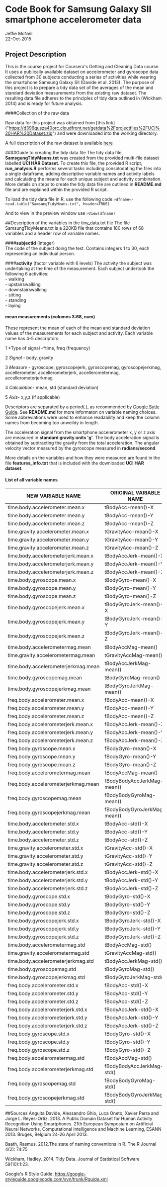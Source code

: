 # Code Book for Samsung Galaxy SII smartphone accelerometer data
Jeffie McNeil  
22-Oct-2015  

## Project Description

This is the course project for Coursera's Getting and Cleaning Data course. It uses a publically available dataset on accelerometer and gyroscope data collected from 30 subjects conducting a series of activities while wearing the smartphone Samsung Galaxy SII (Davide et al. 2013). The purpose of this project is to prepare a tidy data set of the averages of the mean and standard deviation measurements from the existing raw dataset. The resulting data file adheres to the principles of tidy data outlined in (Wickham 2014) and is ready for future analysis.


####Collection of the raw data

Raw data for this project was obtained from [this link] ("https://d396qusza40orc.cloudfront.net/getdata%2Fprojectfiles%2FUCI%20HAR%20Dataset.zip") and were downloaded into the working directory.
    
A full description of the raw dataset is available [here]("http://archive.ics.uci.edu/ml/datasets/Human+Activity+Recognition+Using+Smartphones")
    
####Guide to creating the tidy data file
The tidy data file, **SamsgungTidyMeans.txt** was created from the provided multi-file dataset labelled **UCI HAR Dataset**. To create this file, the provided R script, **run_analysis.R** performs several tasks including consolodating the files into a single dataframe, adding descriptive variable names and activity labels and calculating the means for each unique subject and activity combination. More details on steps to create the tidy data file are outlined in **README.md** file and are explained within the provided R script.
 
To load the tidy data file in R, use the following code `>dfname<-read.table("SamsungTidyMeans.txt", header=TRUE)`

And to view in the preview window use `>View(dfname)` 

##Description of the variables in the tiny_data.txt file
The file SamsungTidyMeans.txt is a 220KB file that contains 180 rows of 68 variables and a header row of variable names. 


####**subjectid** (integer)     
The code of the subject doing the test. Contains integers 1 to 30, each representing an individual person.   
    
####**activity** (factor variable with 6 levels)
The activity the subject was undertaking at the time of the measurement. Each subject undertook the following 6 activities:   
    - walking    
    - upstairswalking  
    - downstairswalking  
    - sitting  
    - standing   
    - laying  

#### **mean measurements** (columns 3:68, num)

These represent the mean of each of the mean and standard deviation values of the measurements for each subject and activity.  Each variable name has 4-5 descriptors: 

1 *Type of signal -*time, freq (frequency)  
    
2 *Signal -* body, gravity 

3 *Measure -* gyroscope, gyroscopejerk, gyroscopemag, gyroscopejerkmag,     accellerometer, accellerometerjerk, accellerometermag, accellerometerjerkmag      

4 *Calculation-* mean, std (standard deviation) 

5 *Axis-* x,y,z (if applicable)  
   

    
Descriptors are separated by a period(.), as recommended by [Google Sytle Guide]("https://google-styleguide.googlecode.com/svn/trunk/Rguide.xml"). See  **README.md** for more informaton on variable naming choices. Some abbreviations were used to enhance readability and keep the column names from becoming too unweildy in length.  

The acceleration signal from the smartphone accelerometer x, y or z axis are measured in **standard gravity units 'g'**.  The body acceleration signal is obtained by subtracting the gravity from the total acceleration. The angular velocity vector measured by the gyroscope measured in **radians/second**. 

More details on the variables and how they were measured are found in the file **features_info.txt** that is included with the downloaded **UCI HAR dataset**.


#### List of all variable names

NEW VARIABLE NAME  | ORIGINAL VARIABLE NAME
------------- | -------------
time.body.accelerometer.mean.x|tBodyAcc-mean()-X
time.body.accelerometer.mean.y|tBodyAcc-mean()-Y
time.body.accelerometer.mean.z|tBodyAcc-mean()-Z
time.gravity.accelerometer.mean.x|tGravityAcc-mean()-X
time.gravity.accelerometer.mean.y|tGravityAcc-mean()-Y
time.gravity.accelerometer.mean.z|tGravityAcc-mean()-Z
time.body.accelerometerjerk.mean.x|tBodyAccJerk-mean()-X
time.body.accelerometerjerk.mean.y|tBodyAccJerk-mean()-Y
time.body.accelerometerjerk.mean.z|tBodyAccJerk-mean()-Z
time.body.gyroscope.mean.x|tBodyGyro-mean()-X
time.body.gyroscope.mean.y|tBodyGyro-mean()-Y
time.body.gyroscope.mean.z|tBodyGyro-mean()-Z
time.body.gyroscopejerk.mean.x|tBodyGyroJerk-mean()-X
time.body.gyroscopejerk.mean.y|tBodyGyroJerk-mean()-Y
time.body.gyroscopejerk.mean.z|tBodyGyroJerk-mean()-Z
time.body.accelerometermag.mean|tBodyAccMag-mean()
time.gravity.accelerometermag.mean|tGravityAccMag-mean()
time.body.accelerometerjerkmag.mean|tBodyAccJerkMag-mean()
time.body.gyroscopemag.mean|tBodyGyroMag-mean()
time.body.gyroscopejerkmag.mean|tBodyGyroJerkMag-mean()
freq.body.accelerometer.mean.x|fBodyAcc-mean()-X
freq.body.accelerometer.mean.y|fBodyAcc-mean()-Y
freq.body.accelerometer.mean.z|fBodyAcc-mean()-Z
freq.body.accelerometerjerk.mean.x|fBodyAccJerk-mean()-X
freq.body.accelerometerjerk.mean.y|fBodyAccJerk-mean()-Y
freq.body.accelerometerjerk.mean.z|fBodyAccJerk-mean()-Z
freq.body.gyroscope.mean.x|fBodyGyro-mean()-X
freq.body.gyroscope.mean.y|fBodyGyro-mean()-Y
freq.body.gyroscope.mean.z|fBodyGyro-mean()-Z
freq.body.accelerometermag.mean|fBodyAccMag-mean()
freq.body.accelerometerjerkmag.mean|fBodyBodyAccJerkMag-mean()
freq.body.gyroscopemag.mean|fBodyBodyGyroMag-mean()
freq.body.gyroscopejerkmag.mean|fBodyBodyGyroJerkMag-mean()
time.body.accelerometer.std.x|tBodyAcc-std()-X
time.body.accelerometer.std.y|tBodyAcc-std()-Y
time.body.accelerometer.std.z|tBodyAcc-std()-Z
time.gravity.accelerometer.std.x|tGravityAcc-std()-X
time.gravity.accelerometer.std.y|tGravityAcc-std()-Y
time.gravity.accelerometer.std.z|tGravityAcc-std()-Z
time.body.accelerometerjerk.std.x|tBodyAccJerk-std()-X
time.body.accelerometerjerk.std.y|tBodyAccJerk-std()-Y
time.body.accelerometerjerk.std.z|tBodyAccJerk-std()-Z
time.body.gyroscope.std.x|tBodyGyro-std()-X
time.body.gyroscope.std.y|tBodyGyro-std()-Y
time.body.gyroscope.std.z|tBodyGyro-std()-Z
time.body.gyroscopejerk.std.x|tBodyGyroJerk-std()-X
time.body.gyroscopejerk.std.y|tBodyGyroJerk-std()-Y
time.body.gyroscopejerk.std.z|tBodyGyroJerk-std()-Z
time.body.accelerometermag.std|tBodyAccMag-std()
time.gravity.accelerometermag.std|tGravityAccMag-std()
time.body.accelerometerjerkmag.std|tBodyAccJerkMag-std()
time.body.gyroscopemag.std|tBodyGyroMag-std()
time.body.gyroscopejerkmag.std|tBodyGyroJerkMag-std()
freq.body.accelerometer.std.x|fBodyAcc-std()-X
freq.body.accelerometer.std.y|fBodyAcc-std()-Y
freq.body.accelerometer.std.z|fBodyAcc-std()-Z
freq.body.accelerometerjerk.std.x|fBodyAccJerk-std()-X
freq.body.accelerometerjerk.std.y|fBodyAccJerk-std()-Y
freq.body.accelerometerjerk.std.z|fBodyAccJerk-std()-Z
freq.body.gyroscope.std.x|fBodyGyro-std()-X
freq.body.gyroscope.std.y|fBodyGyro-std()-Y
freq.body.gyroscope.std.z|fBodyGyro-std()-Z
freq.body.accelerometermag.std|fBodyAccMag-std()
freq.body.accelerometerjerkmag.std|fBodyBodyAccJerkMag-std()
freq.body.gyroscopemag.std|fBodyBodyGyroMag-std()
freq.body.gyroscopejerkmag.std|fBodyBodyGyroJerkMag-std()


##Sources
Anguita Davide, Alessandro Ghio, Luca Oneto, Xavier Parra and Jorge L. Reyes-Ortiz. 2013. A Public Domain Dataset for Human Activity Recognition Using Smartphones. 21th European Symposium on Artificial Neural Networks, Computational Intelligence and Machine Learning, ESANN 2013. Bruges, Belgium 24-26 April 2013. 

Baath, Rasmus. 2012.The state of naming conventions in R. The R Journal 4(2): 74:75

Wickham, Hadley. 2014. Tidy Data. Journal of Statistical Software 59(10):1:23.

Google's R Style Guide: https://google-styleguide.googlecode.com/svn/trunk/Rguide.xml


